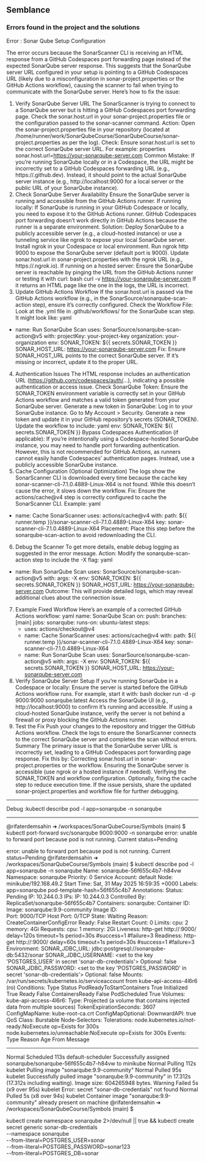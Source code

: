 ## Semblance 

### Errors found in the project and the solutions

Error : Sonar Qube Setup Configuration

The error occurs because the SonarScanner CLI is receiving an HTML response from a GitHub Codespaces port forwarding page instead of the expected SonarQube server response. This suggests that the SonarQube server URL configured in your setup is pointing to a GitHub Codespaces URL (likely due to a misconfiguration in sonar-project.properties or the GitHub Actions workflow), causing the scanner to fail when trying to communicate with the SonarQube server.
Here’s how to fix the issue:
1. Verify SonarQube Server URL
The SonarScanner is trying to connect to a SonarQube server but is hitting a GitHub Codespaces port forwarding page. Check the sonar.host.url in your sonar-project.properties file or the configuration passed to the sonar-scanner command.
Action: Open the sonar-project.properties file in your repository (located at /home/runner/work/SonarQubeCourse/SonarQubeCourse/sonar-project.properties as per the log).
Check: Ensure sonar.host.url is set to the correct SonarQube server URL. For example:
properties
sonar.host.url=https://your-sonarqube-server.com
Common Mistake: If you’re running SonarQube locally or in a Codespace, the URL might be incorrectly set to a GitHub Codespaces forwarding URL (e.g., https://<codespace-name>.github.dev). Instead, it should point to the actual SonarQube server instance (e.g., http://localhost:9000 for a local server or the public URL of your SonarQube instance).
2. Check SonarQube Server Availability
Ensure the SonarQube server is running and accessible from the GitHub Actions runner.
If running locally: If SonarQube is running in your GitHub Codespace or locally, you need to expose it to the GitHub Actions runner. GitHub Codespaces port forwarding doesn’t work directly in GitHub Actions because the runner is a separate environment.
Solution: Deploy SonarQube to a publicly accessible server (e.g., a cloud-hosted instance) or use a tunneling service like ngrok to expose your local SonarQube server.
Install ngrok in your Codespace or local environment.
Run ngrok http 9000 to expose the SonarQube server (default port is 9000).
Update sonar.host.url in sonar-project.properties with the ngrok URL (e.g., https://<ngrok-id>.ngrok.io).
If running on a hosted server: Ensure the SonarQube server is reachable by pinging the URL from the GitHub Actions runner or testing it with curl:
bash
curl -v https://your-sonarqube-server.com
If it returns an HTML page like the one in the logs, the URL is incorrect.
3. Update GitHub Actions Workflow
If the sonar.host.url is passed via the GitHub Actions workflow (e.g., in the SonarSource/sonarqube-scan-action step), ensure it’s correctly configured.
Check the Workflow File: Look at the .yml file in .github/workflows/ for the SonarQube scan step. It might look like:
yaml
- name: Run SonarQube Scan
  uses: SonarSource/sonarqube-scan-action@v5
  with:
    projectKey: your-project-key
    organization: your-organization
  env:
    SONAR_TOKEN: ${{ secrets.SONAR_TOKEN }}
    SONAR_HOST_URL: https://your-sonarqube-server.com
Fix: Ensure SONAR_HOST_URL points to the correct SonarQube server. If it’s missing or incorrect, update it to the proper URL.
4. Authentication Issues
The HTML response includes an authentication URL (https://github.com/codespaces/auth/...), indicating a possible authentication or access issue.
Check SonarQube Token:
Ensure the SONAR_TOKEN environment variable is correctly set in your GitHub Actions workflow and matches a valid token generated from your SonarQube server.
Generate a new token in SonarQube:
Log in to your SonarQube instance.
Go to My Account > Security.
Generate a new token and update it in your GitHub repository’s secrets (SONAR_TOKEN).
Update the workflow to include:
yaml
env:
  SONAR_TOKEN: ${{ secrets.SONAR_TOKEN }}
Bypass Codespaces Authentication (if applicable): If you’re intentionally using a Codespace-hosted SonarQube instance, you may need to handle port forwarding authentication. However, this is not recommended for GitHub Actions, as runners cannot easily handle Codespaces’ authentication pages. Instead, use a publicly accessible SonarQube instance.
5. Cache Configuration (Optional Optimization)
The logs show the SonarScanner CLI is downloaded every time because the cache key sonar-scanner-cli-7.1.0.4889-Linux-X64 is not found. While this doesn’t cause the error, it slows down the workflow.
Fix: Ensure the actions/cache@v4 step is correctly configured to cache the SonarScanner CLI. Example:
yaml
- name: Cache SonarScanner
  uses: actions/cache@v4
  with:
    path: ${{ runner.temp }}/sonar-scanner-cli-7.1.0.4889-Linux-X64
    key: sonar-scanner-cli-7.1.0.4889-Linux-X64
Placement: Place this step before the sonarqube-scan-action to avoid redownloading the CLI.
6. Debug the Scanner
To get more details, enable debug logging as suggested in the error message.
Action: Modify the sonarqube-scan-action step to include the -X flag:
yaml
- name: Run SonarQube Scan
  uses: SonarSource/sonarqube-scan-action@v5
  with:
    args: -X
  env:
    SONAR_TOKEN: ${{ secrets.SONAR_TOKEN }}
    SONAR_HOST_URL: https://your-sonarqube-server.com
Outcome: This will provide detailed logs, which may reveal additional clues about the connection issue.
7. Example Fixed Workflow
Here’s an example of a corrected GitHub Actions workflow:
yaml
name: SonarQube Scan
on:
  push:
    branches: [main]
jobs:
  sonarqube:
    runs-on: ubuntu-latest
    steps:
      - uses: actions/checkout@v4
      - name: Cache SonarScanner
        uses: actions/cache@v4
        with:
          path: ${{ runner.temp }}/sonar-scanner-cli-7.1.0.4889-Linux-X64
          key: sonar-scanner-cli-7.1.0.4889-Linux-X64
      - name: Run SonarQube Scan
        uses: SonarSource/sonarqube-scan-action@v5
        with:
          args: -X
        env:
          SONAR_TOKEN: ${{ secrets.SONAR_TOKEN }}
          SONAR_HOST_URL: https://your-sonarqube-server.com
8. Verify SonarQube Server Setup
If you’re running SonarQube in a Codespace or locally:
Ensure the server is started before the GitHub Actions workflow runs. For example, start it with:
bash
docker run -d -p 9000:9000 sonarqube:latest
Access the SonarQube UI (e.g., http://localhost:9000) to confirm it’s running and accessible.
If using a cloud-hosted SonarQube instance, verify the server is not behind a firewall or proxy blocking the GitHub Actions runner.
9. Test the Fix
Push your changes to the repository and trigger the GitHub Actions workflow.
Check the logs to ensure the SonarScanner connects to the correct SonarQube server and completes the scan without errors.
Summary
The primary issue is that the SonarQube server URL is incorrectly set, leading to a GitHub Codespaces port forwarding page response. Fix this by:
Correcting sonar.host.url in sonar-project.properties or the workflow.
Ensuring the SonarQube server is accessible (use ngrok or a hosted instance if needed).
Verifying the SONAR_TOKEN and workflow configuration.
Optionally, fixing the cache step to reduce execution time.
If the issue persists, share the updated sonar-project.properties and workflow file for further debugging.

---

Debug :kubectl describe pod -l app=sonarqube -n sonarqube

---

@rifaterdemsahin ➜ /workspaces/SonarQubeCourse/Symbols (main) $ kubectl port-forward svc/sonarqube 9000:9000 -n sonarqube
error: unable to forward port because pod is not running. Current status=Pending


error: unable to forward port because pod is not running. Current status=Pending
@rifaterdemsahin ➜ /workspaces/SonarQubeCourse/Symbols (main) $ kubectl describe pod -l app=sonarqube -n sonarqube
Name:             sonarqube-56f655c4b7-h84vw
Namespace:        sonarqube
Priority:         0
Service Account:  default
Node:             minikube/192.168.49.2
Start Time:       Sat, 31 May 2025 16:59:35 +0000
Labels:           app=sonarqube
                  pod-template-hash=56f655c4b7
Annotations:      <none>
Status:           Pending
IP:               10.244.0.3
IPs:
  IP:           10.244.0.3
Controlled By:  ReplicaSet/sonarqube-56f655c4b7
Containers:
  sonarqube:
    Container ID:   
    Image:          sonarqube:9.9-community
    Image ID:       
    Port:           9000/TCP
    Host Port:      0/TCP
    State:          Waiting
      Reason:       CreateContainerConfigError
    Ready:          False
    Restart Count:  0
    Limits:
      cpu:     2
      memory:  4Gi
    Requests:
      cpu:      1
      memory:   2Gi
    Liveness:   http-get http://:9000/ delay=120s timeout=1s period=30s #success=1 #failure=3
    Readiness:  http-get http://:9000/ delay=60s timeout=1s period=30s #success=1 #failure=3
    Environment:
      SONAR_JDBC_URL:       jdbc:postgresql://sonarqube-db:5432/sonar
      SONAR_JDBC_USERNAME:  <set to the key 'POSTGRES_USER' in secret 'sonar-db-credentials'>      Optional: false
      SONAR_JDBC_PASSWORD:  <set to the key 'POSTGRES_PASSWORD' in secret 'sonar-db-credentials'>  Optional: false
    Mounts:
      /var/run/secrets/kubernetes.io/serviceaccount from kube-api-access-4l6r6 (ro)
Conditions:
  Type                        Status
  PodReadyToStartContainers   True 
  Initialized                 True 
  Ready                       False 
  ContainersReady             False 
  PodScheduled                True 
Volumes:
  kube-api-access-4l6r6:
    Type:                    Projected (a volume that contains injected data from multiple sources)
    TokenExpirationSeconds:  3607
    ConfigMapName:           kube-root-ca.crt
    ConfigMapOptional:       <nil>
    DownwardAPI:             true
QoS Class:                   Burstable
Node-Selectors:              <none>
Tolerations:                 node.kubernetes.io/not-ready:NoExecute op=Exists for 300s
                             node.kubernetes.io/unreachable:NoExecute op=Exists for 300s
Events:
  Type     Reason     Age               From               Message
  ----     ------     ----              ----               -------
  Normal   Scheduled  113s              default-scheduler  Successfully assigned sonarqube/sonarqube-56f655c4b7-h84vw to minikube
  Normal   Pulling    112s              kubelet            Pulling image "sonarqube:9.9-community"
  Normal   Pulled     95s               kubelet            Successfully pulled image "sonarqube:9.9-community" in 17.312s (17.312s including waiting). Image size: 604265948 bytes.
  Warning  Failed     5s (x9 over 95s)  kubelet            Error: secret "sonar-db-credentials" not found
  Normal   Pulled     5s (x8 over 94s)  kubelet            Container image "sonarqube:9.9-community" already present on machine
@rifaterdemsahin ➜ /workspaces/SonarQubeCourse/Symbols (main) $ 

kubectl create namespace sonarqube 2>/dev/null || true && kubectl create secret generic sonar-db-credentials \
  --namespace sonarqube \
  --from-literal=POSTGRES_USER=sonar \
  --from-literal=POSTGRES_PASSWORD=sonar123 \
  --from-literal=POSTGRES_DB=sonar

